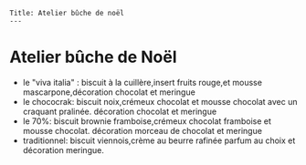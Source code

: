 	Title: Atelier bûche de noël
	---

# Atelier bûche de Noël
 - le "viva italia" : biscuit à la cuillère,insert fruits rouge,et mousse mascarpone,décoration chocolat et meringue
 - le chococrak: biscuit noix,crémeux chocolat et mousse chocolat avec un craquant pralinée. décoration chocolat et meringue
 - le 70%: biscuit brownie framboise,crémeux chocolat framboise et mousse chocolat. décoration morceau de chocolat et meringue
 - traditionnel: biscuit viennois,crème au beurre rafinée parfum au choix et décoration meringue.
